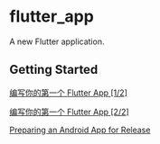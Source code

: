 # flutter_app

A new Flutter application.

## Getting Started

[编写你的第一个 Flutter App [1/2]](https://codelabs.flutter-io.cn/codelabs/first-flutter-app-pt1-cn/index.html#7)

[编写你的第一个 Flutter App [2/2]](https://codelabs.flutter-io.cn/codelabs/first-flutter-app-pt2-cn/index.html#0)

[Preparing an Android App for Release](https://flutter.dev/docs/deployment/android)
